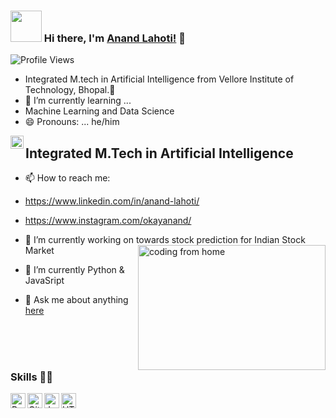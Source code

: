 ### <img src="https://i.pinimg.com/originals/00/4b/17/004b173f6e3d6843df10114e087f30a8.gif" width="50" height="50" /> Hi there, I'm [Anand Lahoti!](https://www.linkedin.com/in/anand-lahoti/) 👋
![Profile Views](https://hits.seeyoufarm.com/api/count/incr/badge.svg?url=https://github.com/Anandl03)
-    Integrated M.tech in Artificial Intelligence from Vellore Institute of Technology, Bhopal.👋
-   🌱 I’m currently learning ... 
-    Machine Learning and Data Science
-    😄 Pronouns: ... he/him

<a href="https://twitter.com/AnandLahoti03">
  <img align="left" alt="Anand Lahoti | Twitter" width="21px" src="https://raw.githubusercontent.com/anuraghazra/anuraghazra/master/assets/twitter.svg" />
</a>

## Integrated M.Tech in Artificial Intelligence 
- 📫 How to reach me: 
- https://www.linkedin.com/in/anand-lahoti/
- https://www.instagram.com/okayanand/

- 🔭 I’m currently working on towards stock prediction for Indian Stock Market  <img align="right" alt="coding from home" src= "https://camo.githubusercontent.com/410dd0b1b800cd1e13965237beee2a32474be978/68747470733a2f2f6d656469612e67697068792e636f6d2f6d656469612f4d3967624264396e6244724f5475314d71782f67697068792e676966" height = 200 width = 300/>
- 🌱 I’m currently Python & JavaSript
- 💬 Ask me about anything [here](https://www.instagram.com/anand______03/)
<br>
<br>
<br>

### Skills 👨‍💻

<img align="left" alt="Python" width="24px" src="https://cdn.jsdelivr.net/npm/simple-icons@3.2.0/icons/python.svg" />
<img align="left" alt="GitHub" width="24px" src="https://cdn.jsdelivr.net/npm/simple-icons@3.2.0/icons/github.svg" />
<img align="left" alt="JavaScript" width="24px" src="https://cdn.jsdelivr.net/npm/simple-icons@3.2.0/icons/javascript.svg" />
<img align="left" alt="HTML" width="24px" src="https://cdn.jsdelivr.net/npm/simple-icons@3.2.0/icons/html5.svg" />

<br>
<br>

